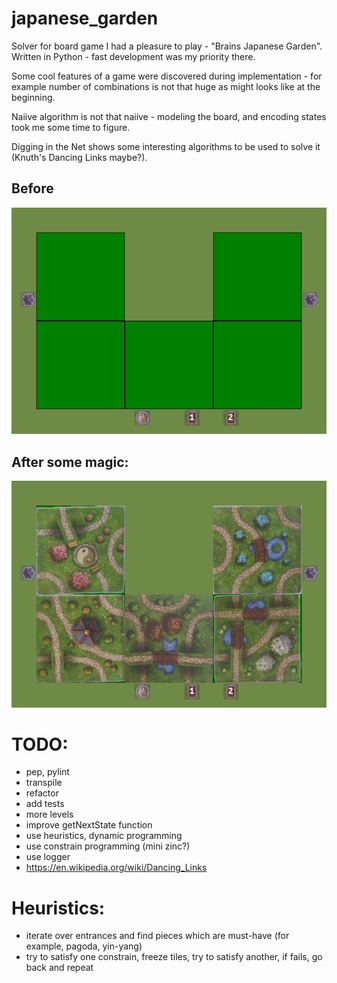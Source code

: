 # japanese_garden
Solver for board game I had a pleasure to play - "Brains Japanese Garden".
Written in Python - fast development was my priority there. 

Some cool features of a game were discovered during implementation - for example number of combinations is not that huge as might looks like at the beginning.

Naiive algorithm is not that naiive - modeling the board, and encoding states took me some time to figure.

Digging in the Net shows some interesting algorithms to be used to solve it (Knuth's Dancing Links maybe?).

## Before
![It's ugly, but works](https://github.com/szymek156/japanese_garden/blob/master/tiles/board.png)

## After some magic:
![It's ugly, but works](https://github.com/szymek156/japanese_garden/blob/master/tiles/board_and_solution.png)

# TODO:
- pep, pylint
- transpile
- refactor
- add tests
- more levels
- improve getNextState function
- use heuristics, dynamic programming
- use constrain programming (mini zinc?)
- use logger
- https://en.wikipedia.org/wiki/Dancing_Links
# Heuristics:
- iterate over entrances and find pieces which are must-have (for example, pagoda, yin-yang)
- try to satisfy one constrain, freeze tiles, try to satisfy another, if fails, go back and repeat
